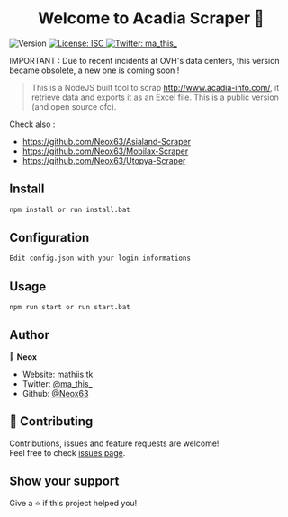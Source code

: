 <h1 align="center">Welcome to Acadia Scraper 👋</h1>
<p>
  <img alt="Version" src="https://img.shields.io/badge/version-1.0.0-blue.svg?cacheSeconds=2592000" />
  <a href="#" target="_blank">
    <img alt="License: ISC" src="https://img.shields.io/badge/License-ISC-yellow.svg" />
  </a>
  <a href="https://twitter.com/ma_this_" target="_blank">
    <img alt="Twitter: ma_this_" src="https://img.shields.io/twitter/follow/ma_this_.svg?style=social" />
  </a>
</p>

IMPORTANT : Due to recent incidents at OVH's data centers, this version became obsolete, a new one is coming soon !

> This is a NodeJS built tool to scrap http://www.acadia-info.com/, it retrieve data and exports it as an Excel file. This is a public version (and open source ofc).

Check also : 

- https://github.com/Neox63/Asialand-Scraper
- https://github.com/Neox63/Mobilax-Scraper
- https://github.com/Neox63/Utopya-Scraper
## Install

```sh
npm install or run install.bat
```

## Configuration

```sh
Edit config.json with your login informations
```

## Usage

```sh
npm run start or run start.bat
```

## Author

👤 **Neox**

* Website: mathiis.tk
* Twitter: [@ma\_this\_](https://twitter.com/ma_this_)
* Github: [@Neox63](https://github.com/Neox63)

## 🤝 Contributing

Contributions, issues and feature requests are welcome!<br />Feel free to check [issues page](https://github.com/Neox63/Acadia-Scraper/issues). 

## Show your support

Give a ⭐️ if this project helped you!
